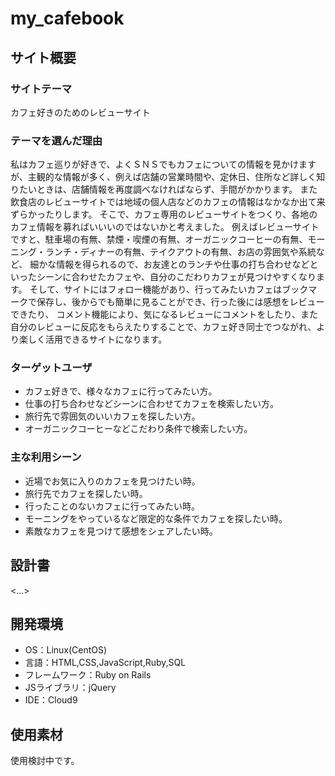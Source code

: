 # my_cafebook

## サイト概要
### サイトテーマ
カフェ好きのためのレビューサイト

### テーマを選んだ理由
私はカフェ巡りが好きで、よくＳＮＳでもカフェについての情報を見かけますが、主観的な情報が多く、例えば店舗の営業時間や、定休日、住所など詳しく知りたいときは、店舗情報を再度調べなければならず、手間がかかります。
また飲食店のレビューサイトでは地域の個人店などのカフェの情報はなかなか出て来ずらかったりします。
そこで、カフェ専用のレビューサイトをつくり、各地のカフェ情報を募ればいいいのではないかと考えました。
例えばレビューサイトですと、駐車場の有無、禁煙・喫煙の有無、オーガニックコーヒーの有無、モーニング・ランチ・ディナーの有無、テイクアウトの有無、お店の雰囲気や系統など、
細かな情報を得られるので、お友達とのランチや仕事の打ち合わせなどといったシーンに合わせたカフェや、自分のこだわりカフェが見つけやすくなります。
そして、サイトにはフォロー機能があり、行ってみたいカフェはブックマークで保存し、後からでも簡単に見ることができ、行った後には感想をレビューできたり、
コメント機能により、気になるレビューにコメントをしたり、また自分のレビューに反応をもらえたりすることで、カフェ好き同士でつながれ、より楽しく活用できるサイトになります。

### ターゲットユーザ
- カフェ好きで、様々なカフェに行ってみたい方。
- 仕事の打ち合わせなどシーンに合わせてカフェを検索したい方。
- 旅行先で雰囲気のいいカフェを探したい方。
- オーガニックコーヒーなどこだわり条件で検索したい方。


### 主な利用シーン
- 近場でお気に入りのカフェを見つけたい時。
- 旅行先でカフェを探したい時。
- 行ったことのないカフェに行ってみたい時。
- モーニングをやっているなど限定的な条件でカフェを探したい時。
- 素敵なカフェを見つけて感想をシェアしたい時。


## 設計書
<...>

## 開発環境
- OS：Linux(CentOS)
- 言語：HTML,CSS,JavaScript,Ruby,SQL
- フレームワーク：Ruby on Rails
- JSライブラリ：jQuery
- IDE：Cloud9

## 使用素材
使用検討中です。